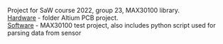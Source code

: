 Project for SaW course 2022, group 23, MAX30100 library. <br />
[Hardware](Hardware) - folder Altium PCB project. <br />
[Software](Software) - MAX30100 test project, also includes python script used for parsing data from sensor
